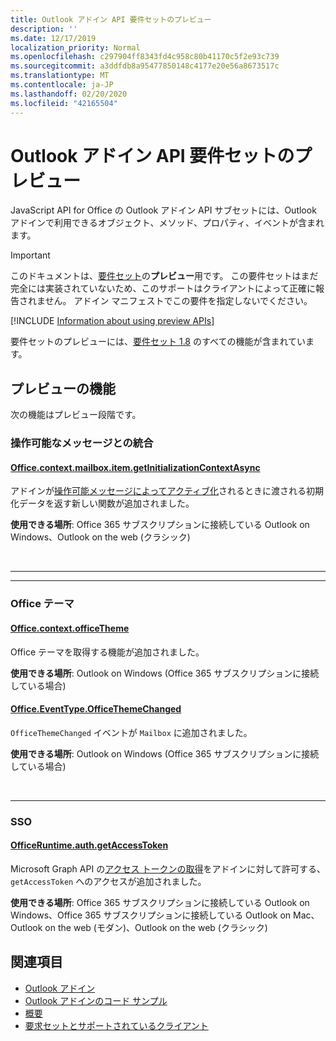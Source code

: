 ```yaml
---
title: Outlook アドイン API 要件セットのプレビュー
description: ''
ms.date: 12/17/2019
localization_priority: Normal
ms.openlocfilehash: c297904ff8343fd4c958c80b41170c5f2e93c739
ms.sourcegitcommit: a3ddfdb8a95477850148c4177e20e56a8673517c
ms.translationtype: MT
ms.contentlocale: ja-JP
ms.lasthandoff: 02/20/2020
ms.locfileid: "42165504"
---
```

# <a name="outlook-add-in-api-preview-requirement-set"></a>Outlook アドイン API 要件セットのプレビュー

JavaScript API for Office の Outlook アドイン API サブセットには、Outlook アドインで利用できるオブジェクト、メソッド、プロパティ、イベントが含まれます。

> [!IMPORTANT]
> このドキュメントは、[要件セット](/office/dev/add-ins/reference/requirement-sets/outlook-api-requirement-sets)の**プレビュー**用です。 この要件セットはまだ完全には実装されていないため、このサポートはクライアントによって正確に報告されません。 アドイン マニフェストでこの要件を指定しないでください。

[!INCLUDE [Information about using preview APIs](../../../includes/using-preview-apis-host.md)]

要件セットのプレビューには、[要件セット 1.8](../requirement-set-1.8/outlook-requirement-set-1.8.md) のすべての機能が含まれています。

## <a name="features-in-preview"></a>プレビューの機能

次の機能はプレビュー段階です。

### <a name="integration-with-actionable-messages"></a>操作可能なメッセージとの統合

#### <a name="officecontextmailboxitemgetinitializationcontextasync"></a>[Office.context.mailbox.item.getInitializationContextAsync](office.context.mailbox.item.md#methods)

アドインが[操作可能メッセージによってアクティブ化](/outlook/actionable-messages/invoke-add-in-from-actionable-message)されるときに渡される初期化データを返す新しい関数が追加されました。

**使用できる場所**: Office 365 サブスクリプションに接続している Outlook on Windows、Outlook on the web (クラシック)

<br>

---

---

### <a name="office-theme"></a>Office テーマ

#### <a name="officecontextofficetheme"></a>[Office.context.officeTheme](/javascript/api/office/office.context#officetheme)

Office テーマを取得する機能が追加されました。

**使用できる場所**: Outlook on Windows (Office 365 サブスクリプションに接続している場合)

#### <a name="officeeventtypeofficethemechanged"></a>[Office.EventType.OfficeThemeChanged](/javascript/api/office/office.eventtype)

`OfficeThemeChanged` イベントが `Mailbox` に追加されました。

**使用できる場所**: Outlook on Windows (Office 365 サブスクリプションに接続している場合)

<br>

---

### <a name="sso"></a>SSO

#### <a name="officeruntimeauthgetaccesstoken"></a>[OfficeRuntime.auth.getAccessToken](/office/dev/add-ins/develop/sso-in-office-add-ins#sso-api-reference)

Microsoft Graph API の[アクセス トークンの取得](../../../outlook/authenticate-a-user-with-an-sso-token.md)をアドインに対して許可する、`getAccessToken` へのアクセスが追加されました。

**使用できる場所**: Office 365 サブスクリプションに接続している Outlook on Windows、Office 365 サブスクリプションに接続している Outlook on Mac、Outlook on the web (モダン)、Outlook on the web (クラシック)

## <a name="see-also"></a>関連項目

- [Outlook アドイン](../../../outlook/outlook-add-ins-overview.md)
- [Outlook アドインのコード サンプル](https://developer.microsoft.com/outlook/gallery/?filterBy=Outlook,Samples,Add-ins)
- [概要](../../../quickstarts/outlook-quickstart.md)
- [要求セットとサポートされているクライアント](../../requirement-sets/outlook-api-requirement-sets.md)
